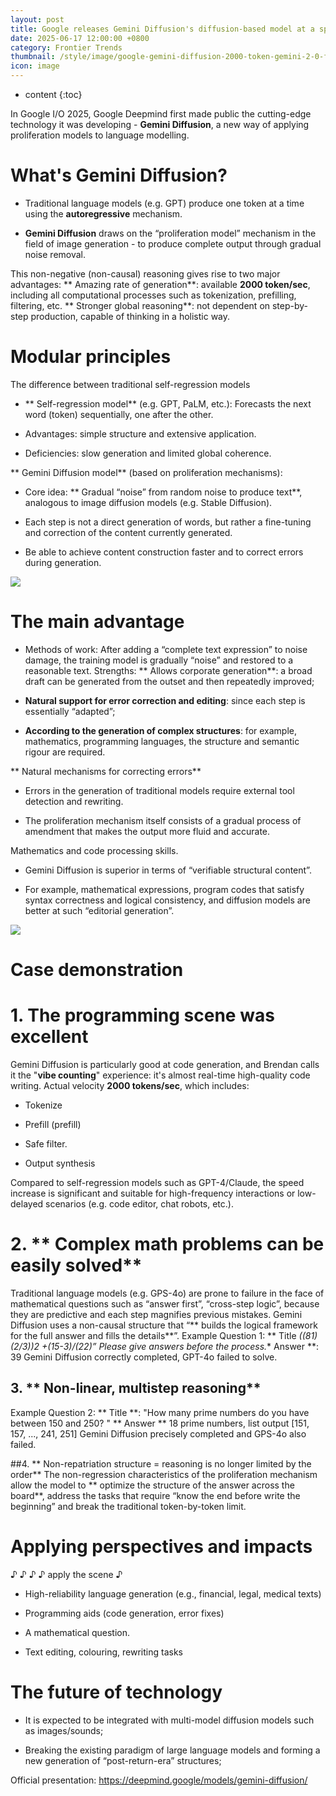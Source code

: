 ```yaml
---
layout: post
title: Google releases Gemini Diffusion's diffusion-based model at a speed of 2000 token/seconds comparable to Gemini 2.0 Flash-Lite
date: 2025-06-17 12:00:00 +0800
category: Frontier Trends
thumbnail: /style/image/google-gemini-diffusion-2000-token-gemini-2-0-flash-lite_1.jpg
icon: image
---
```

* content
{:toc}

In Google I/O 2025, Google Deepmind first made public the cutting-edge technology it was developing - **Gemini Diffusion**, a new way of applying proliferation models to language modelling.

# What's Gemini Diffusion?

- Traditional language models (e.g. GPT) produce one token at a time using the **autoregressive** mechanism.

- **Gemini Diffusion** draws on the “proliferation model” mechanism in the field of image generation - to produce complete output through gradual noise removal.

This non-negative (non-causal) reasoning gives rise to two major advantages:
** Amazing rate of generation**: available **2000 token/sec**, including all computational processes such as tokenization, prefilling, filtering, etc.
** Stronger global reasoning**: not dependent on step-by-step production, capable of thinking in a holistic way.

# Modular principles #
The difference between traditional self-regression models

- ** Self-regression model** (e.g. GPT, PaLM, etc.):
Forecasts the next word (token) sequentially, one after the other.

- Advantages: simple structure and extensive application.

- Deficiencies: slow generation and limited global coherence.

** Gemini Diffusion model** (based on proliferation mechanisms):

- Core idea: ** Gradual “noise” from random noise to produce text**, analogous to image diffusion models (e.g. Stable Diffusion).

- Each step is not a direct generation of words, but rather a fine-tuning and correction of the content currently generated.

- Be able to achieve content construction faster and to correct errors during generation.

![](https://assets-v2.circle.so/4zhk4403d7hrdz94va677utgcq9h)
# The main advantage #

- Methods of work: After adding a “complete text expression” to noise damage, the training model is gradually “noise” and restored to a reasonable text.
Strengths:
** Allows corporate generation**: a broad draft can be generated from the outset and then repeatedly improved;

- **Natural support for error correction and editing**: since each step is essentially “adapted”;

- **According to the generation of complex structures**: for example, mathematics, programming languages, the structure and semantic rigour are required.

** Natural mechanisms for correcting errors**

- Errors in the generation of traditional models require external tool detection and rewriting.

- The proliferation mechanism itself consists of a gradual process of amendment that makes the output more fluid and accurate.

Mathematics and code processing skills.

- Gemini Diffusion is superior in terms of “verifiable structural content”.

- For example, mathematical expressions, program codes that satisfy syntax correctness and logical consistency, and diffusion models are better at such “editorial generation”.

![](https://assets-v2.circle.so/7mpk1mdhiceh2l8ouulzibi9chrj)
# Case demonstration

# 1. **The programming scene was excellent**
Gemini Diffusion is particularly good at code generation, and Brendan calls it the "**vibe counting**" experience: it's almost real-time high-quality code writing.
Actual velocity **2000 tokens/sec**, which includes:

- Tokenize

- Prefill (prefill)

- Safe filter.

- Output synthesis

Compared to self-regression models such as GPT-4/Claude, the speed increase is significant and suitable for high-frequency interactions or low-delayed scenarios (e.g. code editor, chat robots, etc.).

# 2. ** Complex math problems can be easily solved**
Traditional language models (e.g. GPS-4o) are prone to failure in the face of mathematical questions such as “answer first”, “cross-step logic”, because they are predictive and each step magnifies previous mistakes.
Gemini Diffusion uses a non-causal structure that “** builds the logical framework for the full answer and fills the details**”.
Example Question 1: ** Title **((81)* (2/3))2 +(15-3)/(22)” Please give answers before the process.** Answer **: 39
Gemini Diffusion correctly completed, GPT-4o failed to solve.

## 3. ** Non-linear, multistep reasoning**
Example Question 2: ** Title **: "How many prime numbers do you have between 150 and 250? " ** Answer ** 18 prime numbers, list output [151, 157, ..., 241, 251]
Gemini Diffusion precisely completed and GPS-4o also failed.

##4. ** Non-repatriation structure = reasoning is no longer limited by the order**
The non-regression characteristics of the proliferation mechanism allow the model to ** optimize the structure of the answer across the board**, address the tasks that require “know the end before write the beginning” and break the traditional token-by-token limit.

# Applying perspectives and impacts

♪ ♪ ♪ ♪ apply the scene ♪

- High-reliability language generation (e.g., financial, legal, medical texts)

- Programming aids (code generation, error fixes)

- A mathematical question.

- Text editing, colouring, rewriting tasks

# The future of technology #

- It is expected to be integrated with multi-model diffusion models such as images/sounds;

- Breaking the existing paradigm of large language models and forming a new generation of “post-return-era” structures;

Official presentation: https://deepmind.google/models/gemini-diffusion/
